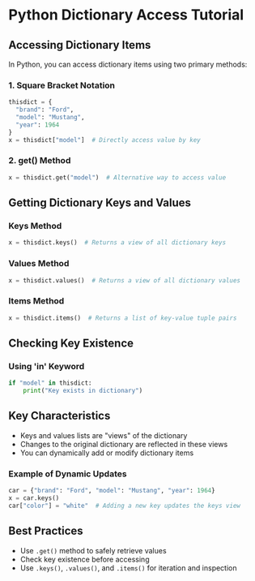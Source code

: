 # Python Dictionary Access Tutorial

## Accessing Dictionary Items

In Python, you can access dictionary items using two primary methods:

### 1. Square Bracket Notation
```python
thisdict = {
  "brand": "Ford",
  "model": "Mustang",
  "year": 1964
}
x = thisdict["model"]  # Directly access value by key
```

### 2. get() Method
```python
x = thisdict.get("model")  # Alternative way to access value
```

## Getting Dictionary Keys and Values

### Keys Method
```python
x = thisdict.keys()  # Returns a view of all dictionary keys
```

### Values Method
```python
x = thisdict.values()  # Returns a view of all dictionary values
```

### Items Method
```python
x = thisdict.items()  # Returns a list of key-value tuple pairs
```

## Checking Key Existence

### Using 'in' Keyword
```python
if "model" in thisdict:
    print("Key exists in dictionary")
```

## Key Characteristics

- Keys and values lists are "views" of the dictionary
- Changes to the original dictionary are reflected in these views
- You can dynamically add or modify dictionary items

### Example of Dynamic Updates
```python
car = {"brand": "Ford", "model": "Mustang", "year": 1964}
x = car.keys()
car["color"] = "white"  # Adding a new key updates the keys view
```

## Best Practices
- Use `.get()` method to safely retrieve values
- Check key existence before accessing
- Use `.keys()`, `.values()`, and `.items()` for iteration and inspection